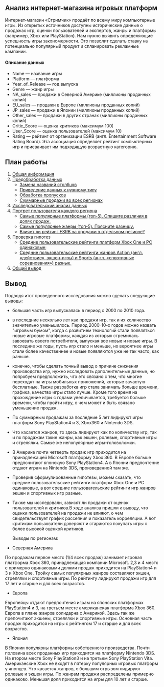 ## Анализ интернет-магазина игровых платформ

Интернет-магазин «Стримчик» продаёт по всему миру компьютерные игры. Из открытых источников доступны исторические данные о продажах игр, оценки пользователей и экспертов, жанры и платформы (например, Xbox или PlayStation). Нам нужно выявить определяющие успешность игры закономерности. Это позволит сделать ставку на потенциально популярный продукт и спланировать рекламные кампании.

#### Описание данных
- Name — название игры
- Platform — платформа
- Year_of_Release — год выпуска
- Genre — жанр игры
- NA_sales — продажи в Северной Америке (миллионы проданных копий)
- EU_sales — продажи в Европе (миллионы проданных копий)
- JP_sales — продажи в Японии (миллионы проданных копий)
- Other_sales — продажи в других странах (миллионы проданных копий)
- Critic_Score — оценка критиков (максимум 100)
- User_Score — оценка пользователей (максимум 10)
- Rating — рейтинг от организации ESRB (англ. Entertainment Software Rating Board). Эта ассоциация определяет рейтинг компьютерных игр и присваивает им подходящую возрастную категорию.

## План работы
1. [Общая информация](#info)
2. [Предобработка данных](#preprocessing)
    - [Замена названий столбцов](#columns)
    - [Приведение данных к нужному типу](#datatype)
    - [Обработка пропусков](#misseddata)
    - [Суммарные продажи во всех регионах](#totalsales)
3. [Исследовательский анализ данных](#dataanalysis)
4. [Портрет пользователя каждого региона](#region)
    - [Самые популярные платформы (топ-5). Опишите различия в долях продаж.](#top5platforms)
    - [Самые популярные жанры (топ-5). Поясните разницу.](#top5genres)
    - [Влияет ли рейтинг ESRB на продажи в отдельном регионе?](#rating)
5. [Проверка гипотез](#hypotheses)
    - [Средние пользовательские рейтинги платформ Xbox One и PC одинаковые;](#platform_user_score)
    - [Средние пользовательские рейтинги жанров Action (англ. «действие», экшен-игры) и Sports (англ. «спортивные соревнования») разные.](#genre_user_score)
6. [Общий вывод](#conclusion)

## Вывод

Подводя итог проведенного исследования можно сделать следующие выводы:
- большая часть игр выпускалась в период с 2000 по 2010 года.
- в последние несколько лет как продажи игр, так и их количество значительно уменьшилось. Период 2000-10-х годов можно назвать "игровым бумом", когда с развитием технологий стали появляться новые игровые платформы, каждая из которых стремилась завоевать своего потребителя, выпуская все новые и новые игры. В последние же годы, пусть игр стало и меньше, но вероятнее игры стали более качественнее и новые появляются уже не так часто, как раньше.
- конечно, чтобы сделать точный вывод о причине снижения производства игр, нужно исследовать дополнительные данные, но попробуем предположить, что это связано с тем, что многие переходят на игры мобильных приложений, которые зачастую бесплатные. Также разработка игр стала занимать больше времени, графика, качество игры стало лучше. Кроме того время на прохождение игры с годами увеличивается, требуется больше времени, чтобы пройти игру, с чем может и быть связано уменьшение продаж.
- По суммарным продажам за последние 5 лет лидируют игры платформ Sony PlayStation4 и 3, Xbox360 и Nintendo 3DS.
- Что касается жанров, то здесь лидируют как по количеству игр, так и по продажам такие жанры, как экшен, ролевые, спортивные игры и стрелялки. Самые же непопулярные игры-головоломки.
- В Америке почти четверть продаж игр приходится на принадлежащей Microsoft платформу Xbox 360. В Европе больше предпочитают японскую Sony PlayStation4. А в Японии предпочтение отдают играм на Nintendo 3DS, произведенной там же.
- Проверив сформулированные гипотезы, можем сказать, что средние пользовательские рейтинги платформ Xbox One и PC одинаковые, а вот средние пользовательские рейтинги игр жанров экшен и спортивных игр разные.
- Также мы исследовали, зависят ли продажи от оценок пользователей и критиков.В ходе анализа пришли к выводу, что оценки пользователей на продажи не влияют, о чем свидетельствует график рассеяния и показатель корреляции. А вот критикам пользователи доверяют и стараются покупать игры с более высокой оценкой критиков. 
    
    Выводы по регионам: 
    
    
- Северная Америка

По продажам первое место (1/4 всех продаж) занимает игровая платформа Xbox 360, принадлежащая компании Microsoft. 2,3 и 4 место с примерно одинаковыми долями продаж приходится на PlayStation4 и 3 и Xbox One.
Тройку самых популярных жанров составляют экшен, стрелялки и спортивные игры. По рейтингу лидируют продажи игр для 17 лет и старше и для всех возрастов.

- Европа

Европейцы отдают предпочтения играм на японских платформах PlayStation4 и 3, на третьем месте американская платформа Xbox 360. 
Европа в плане жанров солидарна с Америкой. Здесь так же препочитают экшены, стрелялки и спортивные игры. Основная часть продаж приходится на игры с рейтингом 17 и старше и для всех возрастов.

- Япония

В Японии популярны платформы собственного производства. Почти половина всех проданных игр приходится на платформу Nintendo 3DS. На втором месте Sony PlayStation3 и на третьем Sony PlayStation Vita. Американские Xbox не входят в пятерку популярных игровых платформ у японцев.
Что касается жанров, с большим отрывом лидируют ролевые и экшен игры. По жанрам продажи распределены примерно одинаково. Меньшая доля приходится на игры для 10 лет и старше.
